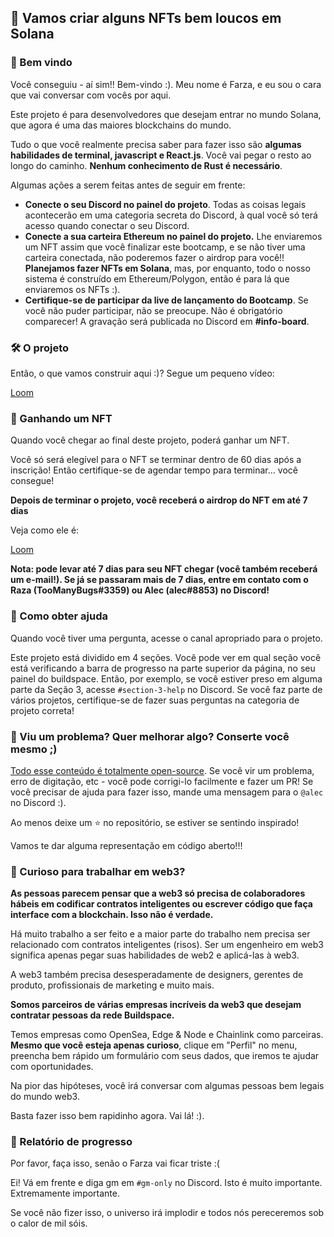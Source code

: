 ## 💎 Vamos criar alguns NFTs bem loucos em Solana

### 👋 Bem vindo

Você conseguiu - aí sim!! Bem-vindo :). Meu nome é Farza, e eu sou o cara que vai conversar com vocês por aqui.

Este projeto é para desenvolvedores que desejam entrar no mundo Solana, que agora é uma das maiores blockchains do mundo.

Tudo o que você realmente precisa saber para fazer isso são **algumas habilidades de terminal, javascript e React.js**. Você vai pegar o resto ao longo do caminho. **Nenhum conhecimento de Rust é necessário**. 

Algumas ações a serem feitas antes de seguir em frente:



* **Conecte o seu Discord no painel do projeto**. Todas as coisas legais acontecerão em uma categoria secreta do Discord, à qual você só terá acesso quando conectar o seu Discord.
* **Conecte a sua carteira Ethereum no painel do projeto.** Lhe enviaremos um NFT assim que você finalizar este bootcamp, e se não tiver uma carteira conectada, não poderemos fazer o airdrop para você!! **Planejamos fazer NFTs em Solana**, mas, por enquanto, todo o nosso sistema é construído em Ethereum/Polygon, então é para lá que enviaremos os NFTs :).
* **Certifique-se de participar da live de lançamento do Bootcamp**. Se você não puder participar, não se preocupe. Não é obrigatório comparecer! A gravação será publicada no Discord em **#info-board**.


### 🛠 O projeto

Então, o que vamos construir aqui :)? Segue um pequeno vídeo:

[Loom](https://www.loom.com/share/837446b7f9f44e519e383a39df620c98)


### 💎 Ganhando um NFT

Quando você chegar ao final deste projeto, poderá ganhar um NFT.

Você só será elegível para o NFT se terminar dentro de 60 dias após a inscrição! Então certifique-se de agendar tempo para terminar… você consegue!

**Depois de terminar o projeto, você receberá o airdrop do NFT em até 7 dias**

Veja como ele é:

[Loom](https://www.loom.com/share/a538ff4207a544779807a1358606b441)

**Nota: pode levar até 7 dias para seu NFT chegar (você também receberá um e-mail!). Se já se passaram mais de 7 dias, entre em contato com o Raza (TooManyBugs#3359) ou Alec (alec#8853) no Discord!**

### 🤚 Como obter ajuda

Quando você tiver uma pergunta, acesse o canal apropriado para o projeto.

Este projeto está dividido em 4 seções. Você pode ver em qual seção você está verificando a barra de progresso na parte superior da página, no seu painel do buildspace. Então, por exemplo, se você estiver preso em alguma parte da Seção 3, acesse `#section-3-help` no Discord. Se você faz parte de vários projetos, certifique-se de fazer suas perguntas na categoria de projeto correta! 

### 🤘 Viu um problema? Quer melhorar algo? Conserte você mesmo ;)

[Todo esse conteúdo é totalmente open-source](https://github.com/buildspace/buildspace-projects). Se você vir um problema, erro de digitação, etc - você pode corrigi-lo facilmente e fazer um PR! Se você precisar de ajuda para fazer isso, mande uma mensagem para o `@alec` no Discord :).

Ao menos deixe um ⭐ no repositório, se estiver se sentindo inspirado!

Vamos te dar alguma representação em código aberto!!!

### 👀 Curioso para trabalhar em web3?

**As pessoas parecem pensar que a web3 só precisa de colaboradores hábeis em codificar contratos inteligentes ou escrever código que faça interface com a blockchain. Isso não é verdade.**

Há muito trabalho a ser feito e a maior parte do trabalho nem precisa ser relacionado com contratos inteligentes (risos). Ser um engenheiro em web3 significa apenas pegar suas habilidades de web2 e aplicá-las à web3.

A web3 também precisa desesperadamente de designers, gerentes de produto, profissionais de marketing e muito mais.

**Somos parceiros de várias empresas incríveis da web3 que desejam contratar pessoas da rede Buildspace.**

Temos empresas como OpenSea, Edge & Node e Chainlink como parceiras. **Mesmo que você esteja apenas curioso**, clique em "Perfil" no menu, preencha bem rápido um formulário com seus dados, que iremos te ajudar com oportunidades. 

Na pior das hipóteses, você irá conversar com algumas pessoas bem legais do mundo web3.

Basta fazer isso bem rapidinho agora. Vai lá! :).

### 🚨 Relatório de progresso

Por favor, faça isso, senão o Farza vai ficar triste :(

Ei! Vá em frente e diga gm em `#gm-only` no Discord. Isto é muito importante. Extremamente importante.

Se você não fizer isso, o universo irá implodir e todos nós pereceremos sob o calor de mil sóis.
